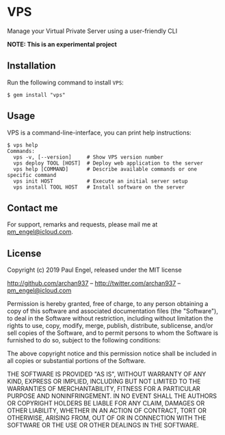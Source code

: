 # VPS

Manage your Virtual Private Server using a user-friendly CLI

**NOTE: This is an experimental project**

## Installation

Run the following command to install `VPS`:

    $ gem install "vps"

## Usage

VPS is a command-line-interface, you can print help instructions:

    $ vps help
    Commands:
      vps -v, [--version]     # Show VPS version number
      vps deploy TOOL [HOST]  # Deploy web application to the server
      vps help [COMMAND]      # Describe available commands or one specific command
      vps init HOST           # Execute an initial server setup
      vps install TOOL HOST   # Install software on the server

## Contact me

For support, remarks and requests, please mail me at [pm_engel@icloud.com](mailto:pm_engel@icloud.com).

## License

Copyright (c) 2019 Paul Engel, released under the MIT license

http://github.com/archan937 – http://twitter.com/archan937 – pm_engel@icloud.com

Permission is hereby granted, free of charge, to any person obtaining a copy of this software and associated documentation files (the "Software"), to deal in the Software without restriction, including without limitation the rights to use, copy, modify, merge, publish, distribute, sublicense, and/or sell copies of the Software, and to permit persons to whom the Software is furnished to do so, subject to the following conditions:

The above copyright notice and this permission notice shall be included in all copies or substantial portions of the Software.

THE SOFTWARE IS PROVIDED "AS IS", WITHOUT WARRANTY OF ANY KIND, EXPRESS OR IMPLIED, INCLUDING BUT NOT LIMITED TO THE WARRANTIES OF MERCHANTABILITY, FITNESS FOR A PARTICULAR PURPOSE AND NONINFRINGEMENT. IN NO EVENT SHALL THE AUTHORS OR COPYRIGHT HOLDERS BE LIABLE FOR ANY CLAIM, DAMAGES OR OTHER LIABILITY, WHETHER IN AN ACTION OF CONTRACT, TORT OR OTHERWISE, ARISING FROM, OUT OF OR IN CONNECTION WITH THE SOFTWARE OR THE USE OR OTHER DEALINGS IN THE SOFTWARE.
